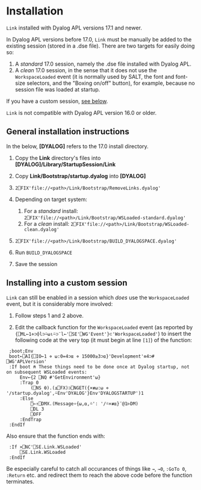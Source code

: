 # Installation

`Link` installed with Dyalog APL versions 17.1 and newer.

In Dyalog APL versions before 17.0, `Link` must be manually be added to the existing session (stored in a .dse file). There are two targets for easily doing so:

1. A *standard* 17.0 session, namely the .dse file installed with Dyalog APL.
1. A *clean* 17.0 session, in the sense that it does not use the `WorkspaceLoaded` event (it is normally used by SALT, the font and font-size selectors, and the "Boxing on/off" button), for example, because no session file was loaded at startup.

If you have a custom session, [see below](#installing-into-a-custom-session).

`Link` is not compatible with Dyalog APL version 16.0 or older.

## General installation instructions

In the below, **[DYALOG]** refers to the 17.0 install directory.

1. Copy the **Link** directory's files into **[DYALOG]/Library/StartupSession/Link**
1. Copy **Link/Bootstrap/startup.dyalog** into **[DYALOG]**
1. `2⎕FIX'file://<path>/Link/Bootstrap/RemoveLinks.dyalog'`
1. Depending on target system:

   1. For a *standard* install: `2⎕FIX'file://<path>/Link/Bootstrap/WSLoaded-standard.dyalog'`
   2. For a *clean* install: `2⎕FIX'file://<path>/Link/Bootstrap/WSLoaded-clean.dyalog'`
1. `2⎕FIX'file://<path>/Link/Bootstrap/BUILD_DYALOGSPACE.dyalog'`
1. Run `BUILD_DYALOGSPACE`
1. Save the session

## Installing into a custom session

`Link` can still be enabled in a session which *does* use the `WorkspaceLoaded` event, but it is considerably more involved:

1. Follow steps 1 and 2 above.

1. Edit the callback function for the `WorkspaceLoaded` event (as reported by `{⎕ML←1⋄⊃⌽l⊃⍨⍵⍳⍨⊃¨l←'⎕SE'⎕WG'Event'}⊂'WorkspaceLoaded'`) to insert the following code at the very top (it must begin at line `[1]`) of the function:
```
 ;boot;Env
 boot←⎕AI{⎕IO←1 ⋄ ⍵:0=4⊃⍺ ⋄ 15000≥3⊃⍺}'Development'≡4⊃# ⎕WG'APLVersion'
 :If boot ⍝ These things need to be done once at Dyalog startup, not on subsequent WSLoaded events:
     Env←{2 ⎕NQ #'GetEnvironment'⍵}
     :Trap 0
         (⎕NS ⍬).(⍎⎕FX)⊃⎕NGET({×≢⍵:⍵ ⋄ '/startup.dyalog',⍨Env'DYALOG'}Env'DYALOGSTARTUP')1
     :Else
         ⍞←↑⎕DMX.(Message∘{⍵,⍺,⍨': '/⍨×≢⍺}¨@1⊢DM)
         ⎕DL 3
         ⎕OFF
     :EndTrap
 :EndIf
```
Also ensure that the function ends with:
```
 :If ×⎕NC'⎕SE.Link.WSLoaded'
     ⎕SE.Link.WSLoaded
 :EndIf
```
Be especially careful to catch all occurances of things like `→`, `→0`, `:GoTo 0`, `:Return` etc. and redirect them to reach the above code before the function terminates.
